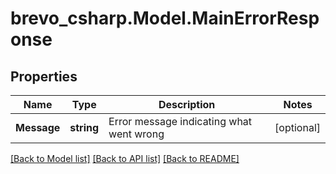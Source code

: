 # brevo_csharp.Model.MainErrorResponse
## Properties

Name | Type | Description | Notes
------------ | ------------- | ------------- | -------------
**Message** | **string** | Error message indicating what went wrong | [optional] 

[[Back to Model list]](../README.md#documentation-for-models) [[Back to API list]](../README.md#documentation-for-api-endpoints) [[Back to README]](../README.md)

